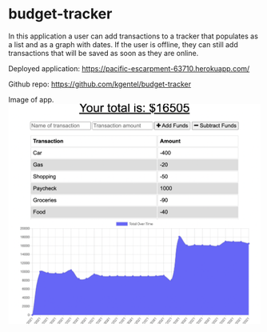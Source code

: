 # budget-tracker

In this application a user can add transactions to a tracker that populates as a list and as a graph with dates. 
If the user is offline, they can still add transactions that will be saved as soon as they are online. 

Deployed application: https://pacific-escarpment-63710.herokuapp.com/

Github repo: https://github.com/kgentel/budget-tracker

Image of app.
![alt text](assets/app.png)